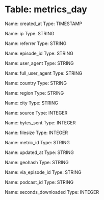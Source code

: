 Table: metrics_day
==================

Name: created_at
Type: TIMESTAMP

Name: ip
Type: STRING

Name: referrer
Type: STRING

Name: episode_id
Type: STRING

Name: user_agent
Type: STRING

Name: full_user_agent
Type: STRING

Name: country
Type: STRING

Name: region
Type: STRING

Name: city
Type: STRING

Name: source
Type: INTEGER

Name: bytes_sent
Type: INTEGER

Name: filesize
Type: INTEGER

Name: metric_id
Type: STRING

Name: updated_at
Type: STRING

Name: geohash
Type: STRING

Name: via_episode_id
Type: STRING

Name: podcast_id
Type: STRING

Name: seconds_downloaded
Type: INTEGER


